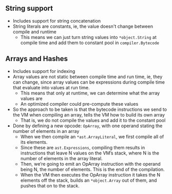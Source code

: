 ## String support
- Includes support for string concatenation
- String literals are constants, ie, the value doesn't change between compile and runtime
    - This means we can just turn string values into `*object.String` at compile time and add them to constant pool in `compiler.Bytecode`

## Arrays and Hashes
- Includes support for indexing
- Array values are not static between compile time and run time, ie, they can change, since array values can be expressions during compile time that evaluate into values at run time.
    - This means that only at runtime, we can determine what the array values are
    - An optimized compiler could pre-compute these values
- So the approach to be taken is that the bytecode instructions we send to the VM when compiling an array, tells the VM how to build its own array
    - That is, we do not compile the values and add it to the constant pool
- Done by defining a new opcode: `OpArray`, with one operand stating the number of elements in an array
    - When we then compile an `*ast.ArrayLiteral`, we first compile all of its elements. 
    - Since these are `ast.Expressions`, compiling them results in instructions that leave N values on the VM’s stack, where N is the number of elements in the array literal. 
    - Then, we’re going to emit an OpArray instruction with the operand being N, the number of elements. This is the end of the compilation.
    - When the VM then executes the OpArray instruction it takes the N elements off the stack, builds an `*object.Array` out of them, and pushes that on to the stack. 

